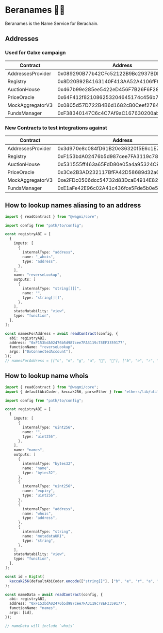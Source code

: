 # Beranames 🐻🪪

Beranames is the Name Service for Berachain.

## Addresses

### Used for Galxe campaign

| Contract          | Address                                    |
| ----------------- | ------------------------------------------ |
| AddressesProvider | 0x089290B77b42CFc52122B9Bc2937BDF49bf61b43 |
| Registry          | 0x8D20B92B4163140F413AA52A4106fF9490bf2122 |
| AuctionHouse      | 0x467b99e285ee5422eD456F7B26F6F28e0a4372e1 |
| PriceOracle       | 0x64F412f821086253204645174c456b7532BA4527 |
| MockAggregatorV3  | 0x0805d57D722B4B6d1682cB0Ceef27840F02F2dEc |
| FundsManager      | 0xF38340147C6c4C7Af9aC167630200ab964A5a9dA |

### New Contracts to test integrations against

| Contract          | Address                                    |
| ----------------- | ------------------------------------------ |
| AddressesProvider | 0x3d970e8c084fD61B20e36320f5E6c1E7cb1F088a |
| Registry          | 0xF153bdA02476b5d987cee7FA3119c78EF3359177 |
| AuctionHouse      | 0x531555ff463a65FdD80e05a4a95324C90dd9C5E0 |
| PriceOracle       | 0x3Ce2B3AD232117BfFA42D58689d32a6b9860D90b |
| MockAggregatorV3  | 0xe2FDc0506dcc54732d83DcaE4914E82aC63614B3 |
| FundsManager      | 0xE1aFe42E96c02A41c436fce5Fde5b0e5D56247c2 |

## How to lookup names aliasing to an address

```ts
import { readContract } from "@wagmi/core";

import config from "path/to/config";

const registryABI = [
  {
    inputs: [
      {
        internalType: "address",
        name: "_whois",
        type: "address",
      },
    ],
    name: "reverseLookup",
    outputs: [
      {
        internalType: "string[][]",
        name: "",
        type: "string[][]",
      },
    ],
    stateMutability: "view",
    type: "function",
  },
];

const namesForAddress = await readContract(config, {
  abi: registryABI,
  address: "0xF153bdA02476b5d987cee7FA3119c78EF3359177",
  functionName: "reverseLookup",
  args: ["0xConnectedAccount"],
});
// namesForAddress = [["o", "o", "g", "a", "🦆", "🐷"], ["b", "e", "r", "a"]]
```

## How to lookup name whois

```ts
import { readContract } from "@wagmi/core";
import { defaultAbiCoder, keccak256, parseEther } from "ethers/lib/utils";

import config from "path/to/config";

const registryABI = [
  {
    inputs: [
      {
        internalType: "uint256",
        name: "",
        type: "uint256",
      },
    ],
    name: "names",
    outputs: [
      {
        internalType: "bytes32",
        name: "name",
        type: "bytes32",
      },
      {
        internalType: "uint256",
        name: "expiry",
        type: "uint256",
      },
      {
        internalType: "address",
        name: "whois",
        type: "address",
      },
      {
        internalType: "string",
        name: "metadataURI",
        type: "string",
      },
    ],
    stateMutability: "view",
    type: "function",
  },
];

const id = BigInt(
  keccak256(defaultAbiCoder.encode(["string[]"], ["b", "e", "r", "a", "1"]))
);

const nameData = await readContract(config, {
  abi: registryABI,
  address: "0xF153bdA02476b5d987cee7FA3119c78EF3359177",
  functionName: "names",
  args: [id],
});

// nameData will include `whois`
```
